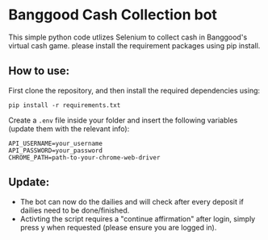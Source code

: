# Banggood Cash Collection bot
This simple python code utlizes Selenium to collect cash in Banggood's virtual cash game.
please install the requirement packages using pip install.

## How to use:
First clone the repository, and then install the required dependencies using:
```
pip install -r requirements.txt
```

Create a `.env` file inside your folder and insert the following variables (update them with the relevant info):

```
API_USERNAME=your_username
API_PASSWORD=your_password
CHROME_PATH=path-to-your-chrome-web-driver
```

## Update:
- The bot can now do the dailies and will check after every deposit if dailies need to be done/finished.
- Activting the script requires a "continue affirmation" after login, simply press y when requested (please ensure you are logged in).

